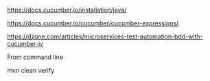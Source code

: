 
https://docs.cucumber.io/installation/java/

https://docs.cucumber.io/cucumber/cucumber-expressions/

https://dzone.com/articles/microservices-test-automation-bdd-with-cucumber-jv


From command line 

mvn clean verify

